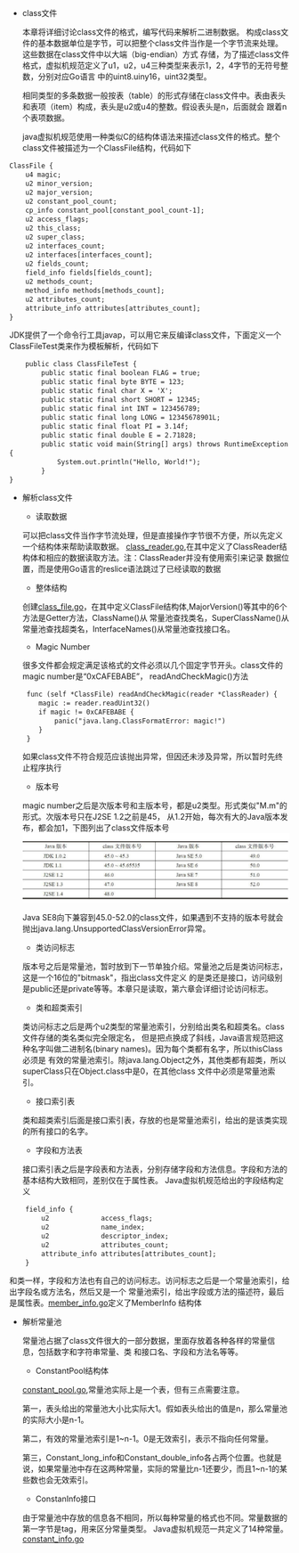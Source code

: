 - class文件

    本章将详细讨论class文件的格式，编写代码来解析二进制数据。
    构成class文件的基本数据单位是字节，可以把整个class文件当作是一个字节流来处理。这些数据在class文件中以大端（big-endian）方式
    存储，为了描述class文件格式，虚拟机规范定义了u1，u2，u4三种类型来表示1，2，4字节的无符号整数，分别对应Go语言
    中的uint8.uiny16，uint32类型。
    
    相同类型的多条数据一般按表（table）的形式存储在class文件中。表由表头和表项（item）构成，表头是u2或u4的整数。假设表头是n，后面就会
    跟着n个表项数据。
    
    java虚拟机规范使用一种类似C的结构体语法来描述class文件的格式。整个class文件被描述为一个ClassFile结构，代码如下
```
ClassFile {
    u4 magic;
    u2 minor_version;
    u2 major_version;
    u2 constant_pool_count;
    cp_info constant_pool[constant_pool_count-1];
    u2 access_flags;
    u2 this_class;
    u2 super_class;
    u2 interfaces_count;
    u2 interfaces[interfaces_count];
    u2 fields_count;
    field_info fields[fields_count];
    u2 methods_count;
    method_info methods[methods_count];
    u2 attributes_count;
    attribute_info attributes[attributes_count];
}
```
  JDK提供了一个命令行工具javap，可以用它来反编译class文件，下面定义一个ClassFileTest类来作为模板解析，代码如下
```
    public class ClassFileTest {
        public static final boolean FLAG = true;
        public static final byte BYTE = 123;
        public static final char X = 'X';
        public static final short SHORT = 12345;
        public static final int INT = 123456789;
        public static final long LONG = 12345678901L;
        public static final float PI = 3.14f;
        public static final double E = 2.71828;
        public static void main(String[] args) throws RuntimeException {
            System.out.println("Hello, World!");
        }
}
```

- 解析class文件

    - 读取数据
     
    可以把class文件当作字节流处理，但是直接操作字节很不方便，所以先定义一个结构体来帮助读取数据。
    [class_reader.go](classfile/class_reader.go),在其中定义了ClassReader结构体和相应的数据读取方法。注：ClassReader并没有使用索引来记录
    数据位置，而是使用Go语言的reslice语法跳过了已经读取的数据
    
    - 整体结构
    
    创建[class_file.go](classfile/class_file.go)，在其中定义ClassFile结构体,MajorVersion()等其中的6个方法是Getter方法，ClassName()从
    常量池查找类名，SuperClassName()从常量池查找超类名，InterfaceNames()从常量池查找接口名。
    
    - Magic Number
    
    很多文件都会规定满足该格式的文件必须以几个固定字节开头。class文件的magic number是“0xCAFEBABE”，
    readAndCheckMagic()方法
    ```
     func (self *ClassFile) readAndCheckMagic(reader *ClassReader) {
        magic := reader.readUint32()
        if magic != 0xCAFEBABE {
            panic("java.lang.ClassFormatError: magic!")
        }
     }
    ```
    如果class文件不符合规范应该抛出异常，但因还未涉及异常，所以暂时先终止程序执行
    
   - 版本号 
   
   magic number之后是次版本号和主版本号，都是u2类型。形式类似"M.m"的形式。次版本号只在J2SE 1.2之前是45，
   从1.2开始，每次有大的Java版本发布，都会加1，下图列出了class文件版本号
   ![版本号](images/version.jpg "版本号")
   
   Java SE8向下兼容到45.0-52.0的class文件，如果遇到不支持的版本号就会抛出java.lang.UnsupportedClassVersionError异常。

    - 类访问标志
    
    版本号之后是常量池，暂时放到下一节单独介绍。常量池之后是类访问标志，这是一个16位的"bitmask"，指出class文件定义
    的是类还是接口，访问级别是public还是private等等。本章只是读取，第六章会详细讨论访问标志。
    
    - 类和超类索引
    
    类访问标志之后是两个u2类型的常量池索引，分别给出类名和超类名。class文件存储的类名类似完全限定名，
    但是把点换成了斜线，Java语言规范把这种名字叫做二进制名(binary names)。因为每个类都有名字，所以thisClass必须是
    有效的常量池索引。除java.lang.Object之外，其他类都有超类，所以superClass只在Object.class中是0，在其他class
    文件中必须是常量池索引。
    
    - 接口索引表
    
    类和超类索引后面是接口索引表，存放的也是常量池索引，给出的是该类实现的所有接口的名字。
    
    - 字段和方法表
    
    接口索引表之后是字段表和方法表，分别存储字段和方法信息。字段和方法的基本结构大致相同，差别仅在于属性表。
    Java虚拟机规范给出的字段结构定义
```
    field_info {
        u2             access_flags;
        u2             name_index;
        u2             descriptor_index;
        u2             attributes_count;
        attribute_info attributes[attributes_count];
    }
```
    
  和类一样，字段和方法也有自己的访问标志。访问标志之后是一个常量池索引，给出字段名或方法名，然后又是一个
  常量池索引，给出字段或方法的描述符，最后是属性表。[member_info.go](classfile/member_info.go)定义了MemberInfo
  结构体
  
- 解析常量池

    常量池占据了class文件很大的一部分数据，里面存放着各种各样的常量信息，包括数字和字符串常量、类
    和接口名、字段和方法名等等。
    
    - ConstantPool结构体
    
    [constant_pool.go](classfile/constant_pool.go),常量池实际上是一个表，但有三点需要注意。
    
    第一，表头给出的常量池大小比实际大1。假如表头给出的值是n，那么常量池的实际大小是n-1。
    
    第二，有效的常量池索引是1~n-1。0是无效索引，表示不指向任何常量。
    
    第三，Constant_long_info和Constant_double_info各占两个位置。也就是说，如果常量池中存在这两种常量，实际的常量比n-1还要少，而且1~n-1的某些数也会无效索引。
    
    - ConstanInfo接口
    
    由于常量池中存放的信息各不相同，所以每种常量的格式也不同。常量数据的第一字节是tag，用来区分常量类型。
    Java虚拟机规范一共定义了14种常量。[constant_info.go](classfile/constant_info.go)

    
    
    
    